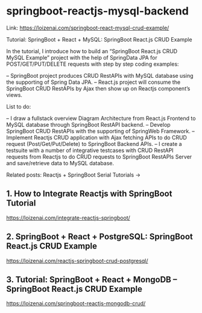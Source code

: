 # springboot-reactjs-mysql-backend
Link: https://loizenai.com/springboot-react-mysql-crud-example/

Tutorial: SpringBoot + React + MySQL: SpringBoot React.js CRUD Example

In the tutorial, I introduce how to build an “SpringBoot React.js CRUD MySQL Example” project with the help of SpringData JPA for POST/GET/PUT/DELETE requests with step by step coding examples:

– SpringBoot project produces CRUD RestAPIs with MySQL database using the supporting of Spring Data JPA. – React.js project will consume the SpringBoot CRUD RestAPIs by Ajax then show up on Reactjs component’s views.

List to do:

– I draw a fullstack overview Diagram Architecture from React.js Frontend to MySQL database through SpringBoot RestAPI backend. – Develop SpringBoot CRUD RestAPIs with the supporting of SpringWeb Framework. – Implement Reactjs CRUD application with Ajax fetching APIs to do CRUD request (Post/Get/Put/Delete) to SpringBoot Backend APIs. – I create a testsuite with a number of integrative testcases with CRUD RestAPI requests from Reactjs to do CRUD requests to SpringBoot RestAPIs Server and save/retrieve data to MySQL database.

Related posts: Reactjs + SpringBoot Serial Tutorials ->

## 1. How to Integrate Reactjs with SpringBoot Tutorial 
https://loizenai.com/integrate-reactjs-springboot/

## 2. SpringBoot + React + PostgreSQL: SpringBoot React.js CRUD Example 
https://loizenai.com/reactjs-springboot-crud-postgresql/

## 3. Tutorial: SpringBoot + React + MongoDB – SpringBoot React.js CRUD Example 
https://loizenai.com/springboot-reactjs-mongodb-crud/
